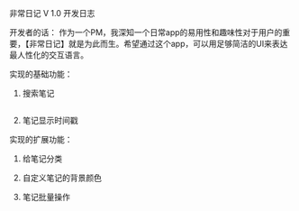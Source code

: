 非常日记 V 1.0 开发日志

开发者的话：
  作为一个PM，我深知一个日常app的易用性和趣味性对于用户的重要，【非常日记】就是为此而生。希望通过这个app，可以用足够简洁的UI来表达最人性化的交互语言。

实现的基础功能：

  1. 搜索笔记
  <image url>
  
  2. 笔记显示时间戳
  


实现的扩展功能：

  1. 给笔记分类
  
  2. 自定义笔记的背景颜色
  
  3. 笔记批量操作





